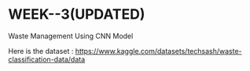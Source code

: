 # WEEK--3(UPDATED)
Waste Management Using CNN Model

Here is the dataset :
https://www.kaggle.com/datasets/techsash/waste-classification-data/data 
